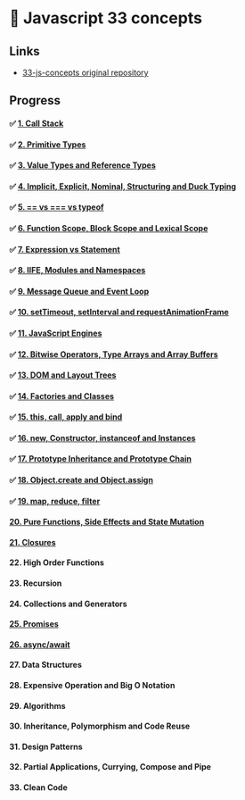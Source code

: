 # 🧀 Javascript 33 concepts

## Links

- [33-js-concepts original repository](https://github.com/leonardomso/33-js-concepts)

## Progress

#### ✅ [1. Call Stack](https://bundy-mundi.github.io/Today-I-Learned/Javascript/js-33-concepts/1-call-stack)
#### ✅ [2. Primitive Types](https://bundy-mundi.github.io/Today-I-Learned/Javascript/js-33-concepts/2-primitive-types)
#### ✅ [3. Value Types and Reference Types](https://bundy-mundi.github.io/Today-I-Learned/Javascript/js-33-concepts/3-value-types-and-reference-types)
#### ✅ [4. Implicit, Explicit, Nominal, Structuring and Duck Typing](https://bundy-mundi.github.io/Today-I-Learned/Javascript/js-33-concepts/4-implicit)
#### ✅ [5. == vs === vs typeof](https://bundy-mundi.github.io/Today-I-Learned/Javascript/js-33-concepts/5-typeof)
#### ✅ [6. Function Scope, Block Scope and Lexical Scope](https://bundy-mundi.github.io/Today-I-Learned/Javascript/js-33-concepts/6-function-scope)
#### ✅ [7. Expression vs Statement](https://bundy-mundi.github.io/Today-I-Learned/Javascript/js-33-concepts/7-expression-vs-statement)
#### ✅ [8. IIFE, Modules and Namespaces](https://bundy-mundi.github.io/Today-I-Learned/Javascript/js-33-concepts/8-IIFE-modules-and-namespaces)
#### ✅ [9. Message Queue and Event Loop](https://bundy-mundi.github.io/Today-I-Learned/Javascript/js-33-concepts/9-message-queue-and-event-loop)
#### ✅ [10. setTimeout, setInterval and requestAnimationFrame](https://bundy-mundi.github.io/Today-I-Learned/Javascript/js-33-concepts/10-setTimeout-setInterval-and-requestAnimationFrame)
#### ✅ [11. JavaScript Engines](https://bundy-mundi.github.io/Today-I-Learned/Javascript/js-33-concepts/11-javascript-engines)
#### ✅ [12. Bitwise Operators, Type Arrays and Array Buffers](https://bundy-mundi.github.io/Today-I-Learned/Javascript/js-33-concepts/12-bitwise-operators)
#### ✅ [13. DOM and Layout Trees](https://bundy-mundi.github.io/Today-I-Learned/Javascript/js-33-concepts/13-DOM-and-layout-trees)
#### ✅ [14. Factories and Classes](https://bundy-mundi.github.io/Today-I-Learned/Javascript/js-33-concepts/14-factories-and-classes)
#### ✅ [15. this, call, apply and bind](https://bundy-mundi.github.io/Today-I-Learned/Javascript/js-33-concepts/15-this-call-apply-bind)
#### ✅ [16. new, Constructor, instanceof and Instances](https://bundy-mundi.github.io/Today-I-Learned/Javascript/js-33-concepts/16-new-instanceof)
#### ✅ [17. Prototype Inheritance and Prototype Chain](https://bundy-mundi.github.io/Today-I-Learned/Javascript/js-33-concepts/17-prototype-inheritance-prototype-chain)
#### ✅ [18. Object.create and Object.assign](https://bundy-mundi.github.io/Today-I-Learned/Javascript/js-33-concepts/18-object-create-and-object-assign)
#### ✅ [19. map, reduce, filter](https://bundy-mundi.github.io/Today-I-Learned/Javascript/js-33-concepts/19-map-reduce-filter)
#### [20. Pure Functions, Side Effects and State Mutation](https://bundy-mundi.github.io/Today-I-Learned/Javascript/js-33-concepts/)
#### [21. Closures](https://bundy-mundi.github.io/Today-I-Learned/Javascript/js-33-concepts/21-closures)
#### 22. High Order Functions
#### 23. Recursion
#### 24. Collections and Generators
#### [25. Promises](https://bundy-mundi.github.io/Today-I-Learned/Javascript/js-33-concepts/25-promises)
#### [26. async/await](https://bundy-mundi.github.io/Today-I-Learned/Javascript/js-33-concepts/26-async-await)
#### 27. Data Structures
#### 28. Expensive Operation and Big O Notation
#### 29. Algorithms
#### 30. Inheritance, Polymorphism and Code Reuse
#### 31. Design Patterns
#### 32. Partial Applications, Currying, Compose and Pipe
#### 33. Clean Code
